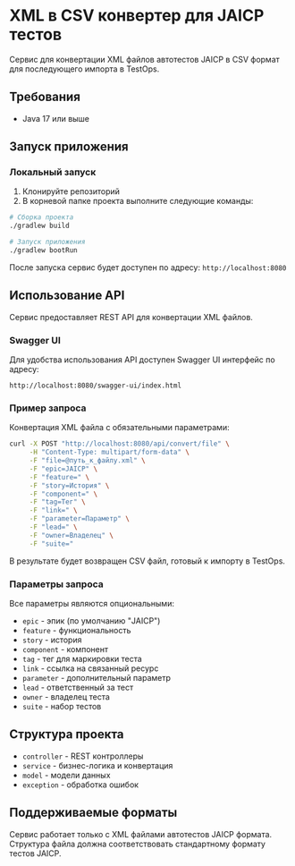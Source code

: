 # XML в CSV конвертер для JAICP тестов

Сервис для конвертации XML файлов автотестов JAICP в CSV формат для последующего импорта в TestOps.

## Требования

- Java 17 или выше

## Запуск приложения

### Локальный запуск

1. Клонируйте репозиторий
2. В корневой папке проекта выполните следующие команды:
```bash
# Сборка проекта
./gradlew build

# Запуск приложения
./gradlew bootRun
```
После запуска сервис будет доступен по адресу: `http://localhost:8080`

## Использование API

Сервис предоставляет REST API для конвертации XML файлов. 

### Swagger UI

Для удобства использования API доступен Swagger UI интерфейс по адресу:
```
http://localhost:8080/swagger-ui/index.html
```

### Пример запроса

Конвертация XML файла с обязательными параметрами:
```bash
curl -X POST "http://localhost:8080/api/convert/file" \
     -H "Content-Type: multipart/form-data" \
     -F "file=@путь_к_файлу.xml" \
     -F "epic=JAICP" \
     -F "feature=" \
     -F "story=История" \
     -F "component=" \
     -F "tag=Тег" \
     -F "link=" \
     -F "parameter=Параметр" \
     -F "lead=" \
     -F "owner=Владелец" \
     -F "suite="
```

В результате будет возвращен CSV файл, готовый к импорту в TestOps.

### Параметры запроса

Все параметры являются опциональными:

- `epic` - эпик (по умолчанию "JAICP")
- `feature` - функциональность
- `story` - история
- `component` - компонент
- `tag` - тег для маркировки теста
- `link` - ссылка на связанный ресурс
- `parameter` - дополнительный параметр
- `lead` - ответственный за тест
- `owner` - владелец теста
- `suite` - набор тестов

## Структура проекта

- `controller` - REST контроллеры
- `service` - бизнес-логика и конвертация
- `model` - модели данных
- `exception` - обработка ошибок

## Поддерживаемые форматы

Сервис работает только с XML файлами автотестов JAICP формата. Структура файла должна соответствовать стандартному формату тестов JAICP.
